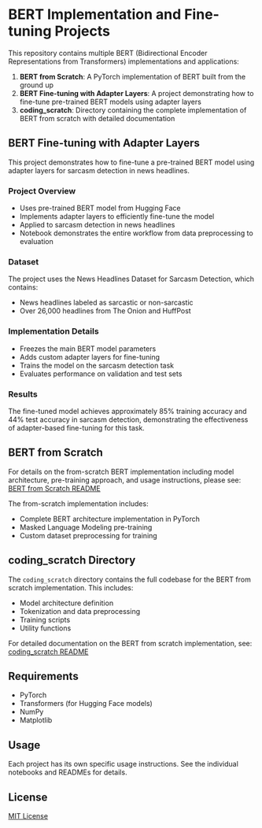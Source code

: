 # BERT Implementation and Fine-tuning Projects

This repository contains multiple BERT (Bidirectional Encoder Representations from Transformers) implementations and applications:

1. **BERT from Scratch**: A PyTorch implementation of BERT built from the ground up
2. **BERT Fine-tuning with Adapter Layers**: A project demonstrating how to fine-tune pre-trained BERT models using adapter layers
3. **coding_scratch**: Directory containing the complete implementation of BERT from scratch with detailed documentation

## BERT Fine-tuning with Adapter Layers

This project demonstrates how to fine-tune a pre-trained BERT model using adapter layers for sarcasm detection in news headlines.

### Project Overview

- Uses pre-trained BERT model from Hugging Face
- Implements adapter layers to efficiently fine-tune the model
- Applied to sarcasm detection in news headlines
- Notebook demonstrates the entire workflow from data preprocessing to evaluation

### Dataset

The project uses the News Headlines Dataset for Sarcasm Detection, which contains:
- News headlines labeled as sarcastic or non-sarcastic
- Over 26,000 headlines from The Onion and HuffPost

### Implementation Details

- Freezes the main BERT model parameters
- Adds custom adapter layers for fine-tuning
- Trains the model on the sarcasm detection task
- Evaluates performance on validation and test sets

### Results

The fine-tuned model achieves approximately 85% training accuracy and 44% test accuracy in sarcasm detection, demonstrating the effectiveness of adapter-based fine-tuning for this task.

## BERT from Scratch

For details on the from-scratch BERT implementation including model architecture, pre-training approach, and usage instructions, please see:
[BERT from Scratch README](https://github.com/canbingol/Bert-code/blob/master/coding_scratch/README.md)

The from-scratch implementation includes:
- Complete BERT architecture implementation in PyTorch
- Masked Language Modeling pre-training
- Custom dataset preprocessing for training

## coding_scratch Directory

The `coding_scratch` directory contains the full codebase for the BERT from scratch implementation. This includes:

- Model architecture definition
- Tokenization and data preprocessing
- Training scripts
- Utility functions

For detailed documentation on the BERT from scratch implementation, see:
[coding_scratch README](https://github.com/canbingol/Bert-from-scratch/blob/main/README.md)

## Requirements

- PyTorch
- Transformers (for Hugging Face models)
- NumPy
- Matplotlib

## Usage

Each project has its own specific usage instructions. See the individual notebooks and READMEs for details.

## License

[MIT License](LICENSE)
